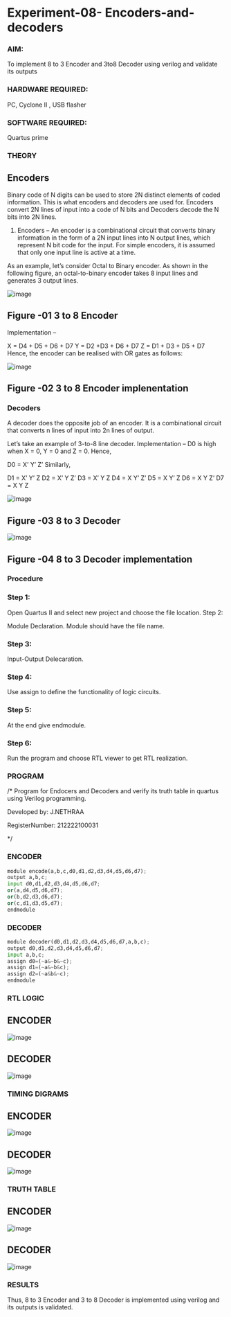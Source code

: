 # Experiment-08- Encoders-and-decoders 
### AIM:

To implement 8 to 3 Encoder and  3to8 Decoder using verilog and validate its outputs
### HARDWARE REQUIRED:  
PC, Cyclone II , USB flasher

### SOFTWARE REQUIRED: 
Quartus prime

### THEORY 

## Encoders
Binary code of N digits can be used to store 2N distinct elements of coded information. This is what encoders and decoders are used for. Encoders convert 2N lines of input into a code of N bits and Decoders decode the N bits into 2N lines.

1. Encoders –
An encoder is a combinational circuit that converts binary information in the form of a 2N input lines into N output lines, which represent N bit code for the input. For simple encoders, it is assumed that only one input line is active at a time.

As an example, let’s consider Octal to Binary encoder. As shown in the following figure, an octal-to-binary encoder takes 8 input lines and generates 3 output lines.

![image](https://user-images.githubusercontent.com/36288975/171543588-bc0746df-a173-4b35-989e-5fb7d385fe8a.png)
## Figure -01 3 to 8 Encoder 


Implementation –

X = D4 + D5 + D6 + D7
Y = D2 +D3 + D6 + D7
Z = D1 + D3 + D5 + D7 
Hence, the encoder can be realised with OR gates as follows:


![image](https://user-images.githubusercontent.com/36288975/171543740-68403b82-aa93-4c98-9343-f32b14885a2e.png)
## Figure -02 3 to 8 Encoder implenentation 

 ### Decoders 
A decoder does the opposite job of an encoder. It is a combinational circuit that converts n lines of input into 2n lines of output.

Let’s take an example of 3-to-8 line decoder.
Implementation –
D0 is high when X = 0, Y = 0 and Z = 0. Hence,

D0 = X’ Y’ Z’ 
Similarly,

D1 = X’ Y’ Z
D2 = X’ Y Z’
D3 = X’ Y Z
D4 = X Y’ Z’
D5 = X Y’ Z
D6 = X Y Z’
D7 = X Y Z 


![image](https://user-images.githubusercontent.com/36288975/171543978-ee2d0671-2846-40a1-8705-507fd6287a49.png)
## Figure -03 8 to 3 Decoder 



![image](https://user-images.githubusercontent.com/36288975/171543866-5a6eace6-8683-49d7-9c4f-a7cb30ec3035.png)
## Figure -04 8 to 3 Decoder implementation 

### Procedure
### Step 1:

Open Quartus II and select new project and choose the file location.
Step 2:

Module Declaration. Module should have the file name.
### Step 3:

Input-Output Delecaration.
### Step 4:

Use assign to define the functionality of logic circuits.
### Step 5:

At the end give endmodule.
### Step 6:

Run the program and choose RTL viewer to get RTL realization.


### PROGRAM 
/*
Program for Endocers and Decoders  and verify its truth table in quartus using Verilog programming.

Developed by: J.NETHRAA

RegisterNumber:  212222100031

*/
### ENCODER
 ```python
module encode(a,b,c,d0,d1,d2,d3,d4,d5,d6,d7);
output a,b,c;
input d0,d1,d2,d3,d4,d5,d6,d7;
or(a,d4,d5,d6,d7);
or(b,d2,d3,d6,d7);
or(c,d1,d3,d5,d7);
endmodule
```

### DECODER
```python
module decoder(d0,d1,d2,d3,d4,d5,d6,d7,a,b,c);
output d0,d1,d2,d3,d4,d5,d6,d7;
input a,b,c;
assign d0=(~a&~b&~c);
assign d1=(~a&~b&c);
assign d2=(~a&b&~c);
endmodule
```

### RTL LOGIC  
## ENCODER
![image](https://github.com/Nethraa24/Experiment-08-Encoders-and-decoders-/assets/121215786/dd82aeaa-a452-4b1a-9304-4aebac47a9f2)

## DECODER
![image](https://github.com/Nethraa24/Experiment-08-Encoders-and-decoders-/assets/121215786/e466f3f4-9af9-4fe7-840b-6ee7f554520f)


### TIMING DIGRAMS  
## ENCODER
![image](https://github.com/Nethraa24/Experiment-08-Encoders-and-decoders-/assets/121215786/b3e8cd47-8246-4740-8f25-9c9535fe599f)
## DECODER
![image](https://github.com/Nethraa24/Experiment-08-Encoders-and-decoders-/assets/121215786/b7f556af-b355-404f-adcd-7065ac9ad90f)

### TRUTH TABLE 
## ENCODER

![image](https://github.com/Nethraa24/Experiment-08-Encoders-and-decoders-/assets/121215786/cde198af-1852-446f-9460-7e91595c1702)
## DECODER
![image](https://github.com/Nethraa24/Experiment-08-Encoders-and-decoders-/assets/121215786/240129d0-9940-42a5-a979-0fa3117e1516)


### RESULTS 
Thus, 8 to 3 Encoder and 3 to 8 Decoder is implemented using verilog and its outputs is validated.
